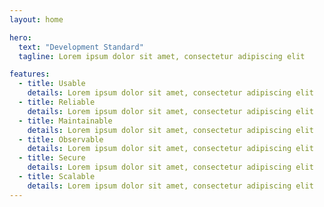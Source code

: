 ```yaml
---
layout: home

hero:
  text: "Development Standard"
  tagline: Lorem ipsum dolor sit amet, consectetur adipiscing elit

features:
  - title: Usable
    details: Lorem ipsum dolor sit amet, consectetur adipiscing elit
  - title: Reliable
    details: Lorem ipsum dolor sit amet, consectetur adipiscing elit
  - title: Maintainable
    details: Lorem ipsum dolor sit amet, consectetur adipiscing elit
  - title: Observable
    details: Lorem ipsum dolor sit amet, consectetur adipiscing elit
  - title: Secure
    details: Lorem ipsum dolor sit amet, consectetur adipiscing elit
  - title: Scalable
    details: Lorem ipsum dolor sit amet, consectetur adipiscing elit
---
```


